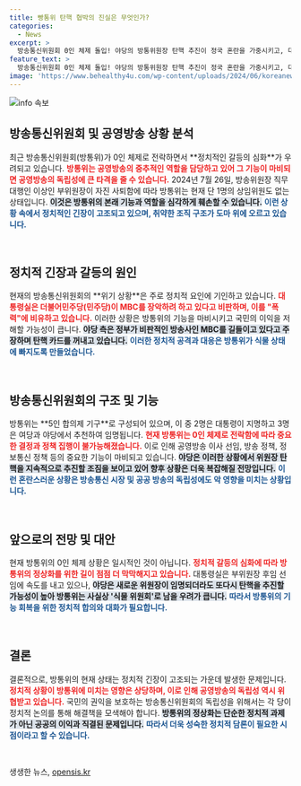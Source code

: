 ```yaml
---
title: 빵통위 탄핵 협박의 진실은 무엇인가?
categories:
  - News
excerpt: >
  방송통신위원회 0인 체제 돌입! 야당의 방통위원장 탄핵 추진이 정국 혼란을 가중시키고, 대통령실은 민주당의 입법권 남용을 강력 비판. MBC 장악 논란에 대한 큰 반향이 예상된다!
feature_text: >
  방송통신위원회 0인 체제 돌입! 야당의 방통위원장 탄핵 추진이 정국 혼란을 가중시키고, 대통령실은 민주당의 입법권 남용을 강력 비판. MBC 장악 논란에 대한 큰 반향이 예상된다!
image: 'https://www.behealthy4u.com/wp-content/uploads/2024/06/koreanews.jpg'
---
```


<p><img src="https://www.behealthy4u.com/wp-content/uploads/2024/06/koreanews.jpg" alt="info 속보" /></p>

<h2 data-ke-size="size26">방송통신위원회 및 공영방송 상황 분석</h2>

<p data-ke-size="size16">최근 방송통신위원회(방통위)가 0인 체제로 전락하면서 **정치적인 갈등의 심화**가 우려되고 있습니다. <b><span style="color: #ee2323;">방통위는 공영방송의 중추적인 역할을 담당하고 있어 그 기능이 마비되면 공영방송의 독립성에 큰 타격을 줄 수 있습니다.</span></b> 2024년 7월 26일, 방송위원장 직무대행인 이상인 부위원장이 자진 사퇴함에 따라 방통위는 현재 단 1명의 상임위원도 없는 상태입니다. <b><span style="background-color: #21538527;">이것은 방통위의 본래 기능과 역할을 심각하게 훼손할 수 있습니다.</span></b> <b><span style="color: #1a5490;">이런 상황 속에서 정치적인 긴장이 고조되고 있으며, 취약한 조직 구조가 도마 위에 오르고 있습니다.</span></b> </p>

<p data-ke-size="size16">&nbsp;</p>

<h2 data-ke-size="size26">정치적 긴장과 갈등의 원인</h2>

<p data-ke-size="size16">현재의 방송통신위원회의 **위기 상황**은 주로 정치적 요인에 기인하고 있습니다. <b><span style="color: #ee2323;">대통령실은 더불어민주당(민주당)이 MBC를 장악하려 하고 있다고 비판하며, 이를 "폭력"에 비유하고 있습니다.</span></b> 이러한 상황은 방통위의 기능을 마비시키고 국민의 이익을 저해할 가능성이 큽니다. <b><span style="background-color: #21538527;">야당 측은 정부가 비판적인 방송사인 MBC를 길들이고 있다고 주장하며 탄핵 카드를 꺼내고 있습니다.</span></b> <b><span style="color: #1a5490;">이러한 정치적 공격과 대응은 방통위가 식물 상태에 빠지도록 만들었습니다.</span></b> </p>

<p data-ke-size="size16">&nbsp;</p>

<h2 data-ke-size="size26">방송통신위원회의 구조 및 기능</h2>

<p data-ke-size="size16">방통위는 **5인 합의제 기구**로 구성되어 있으며, 이 중 2명은 대통령이 지명하고 3명은 여당과 야당에서 추천하여 임명됩니다. <b><span style="color: #ee2323;">현재 방통위는 0인 체제로 전락함에 따라 중요한 결정과 정책 집행이 불가능해졌습니다.</span></b> 이로 인해 공영방송 이사 선임, 방송 정책, 정보통신 정책 등의 중요한 기능이 마비되고 있습니다. <b><span style="background-color: #21538527;">야당은 이러한 상황에서 위원장 탄핵을 지속적으로 추진할 조짐을 보이고 있어 향후 상황은 더욱 복잡해질 전망입니다.</span></b> <b><span style="color: #1a5490;">이런 혼란스러운 상황은 방송통신 시장 및 공공 방송의 독립성에도 악 영향을 미치는 상황입니다.</span></b> </p>

<p data-ke-size="size16">&nbsp;</p>

<h2 data-ke-size="size26">앞으로의 전망 및 대안</h2>

<p data-ke-size="size16">현재 방통위의 0인 체제 상황은 일시적인 것이 아닙니다.  <b><span style="color: #ee2323;">정치적 갈등의 심화에 따라 방통위의 정상화를 위한 길이 점점 더 막막해지고 있습니다.</span></b> 대통령실은 부위원장 후임 선임에 속도를 내고 있으나, <b><span style="background-color: #21538527;">야당은 새로운 위원장이 임명되더라도 또다시 탄핵을 추진할 가능성이 높아 방통위는 사실상 '식물 위원회'로 남을 우려가 큽니다.</span></b> <b><span style="color: #1a5490;">따라서 방통위의 기능 회복을 위한 정치적 합의와 대화가 필요합니다.</span></b> </p>

<p data-ke-size="size16">&nbsp;</p>

<h2 data-ke-size="size26">결론</h2>

<p data-ke-size="size16">결론적으로, 방통위의 현재 상태는 정치적 긴장이 고조되는 가운데 발생한 문제입니다. <b><span style="color: #ee2323;">정치적 상황이 방통위에 미치는 영향은 상당하며, 이로 인해 공영방송의 독립성 역시 위협받고 있습니다.</span></b> 국민의 권익을 보호하는 방송통신위원회의 독립성을 위해서는 각 당이 정치적 논의를 통해 해결책을 모색해야 합니다. <b><span style="background-color: #21538527;">방통위의 정상화는 단순한 정치적 과제가 아닌 공공의 이익과 직결된 문제입니다.</span></b> <b><span style="color: #1a5490;">따라서 더욱 성숙한 정치적 담론이 필요한 시점이라고 할 수 있습니다.</span></b> </p>

<p data-ke-size="size16">&nbsp;</p>
생생한 뉴스, <a href="https://opensis.kr" rel="dofollow">opensis.kr</a>


